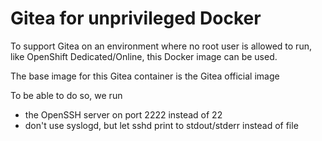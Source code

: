 # Gitea for unprivileged Docker

To support Gitea on an environment where no root user is allowed to run, like OpenShift Dedicated/Online, this Docker image can be used.

The base image for this Gitea container is the Gitea official image

To be able to do so, we run 
- the OpenSSH server on port 2222 instead of 22
- don't use syslogd, but let sshd print to stdout/stderr instead of file